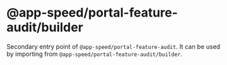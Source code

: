 # @app-speed/portal-feature-audit/builder

Secondary entry point of `@app-speed/portal-feature-audit`. It can be used by importing from `@app-speed/portal-feature-audit/builder`.
